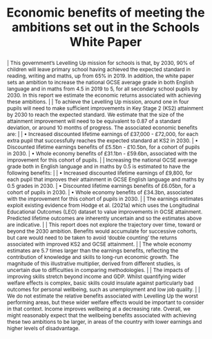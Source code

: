 ---
layout: publication
title: Economic benefits of meeting the ambitions set out in the Schools White Paper
authors: Department for Education
year: 2022
institution: Department for Education
address: London, UK
type: Supporting document, 'Opportunity for all' White Paper
pdf: assets.publishing.service.gov.uk/media/623df374d3bf7f32b317e897/Economic_benefits_of_SWP_ambitions_March_2022.pdf
landing: www.gov.uk/government/publications/opportunity-for-all-strong-schools-with-great-teachers-for-your-child
abstract: |
    | This government’s Levelling Up mission for schools is that, by 2030, 90% of children will leave primary school having achieved the expected standard in reading, writing and maths, up from 65% in 2019. In addition, the white paper sets an ambition to increase the national GCSE average grade in both English language and in maths from 4.5 in 2019 to 5, for all secondary school pupils by 2030. In this report we estimate the economic returns associated with achieving these ambitions.
    |
    | To achieve the Levelling Up mission, around one in four pupils will need to make sufficient improvements in Key Stage 2 (KS2) attainment by 2030 to reach the expected standard. We estimate that the size of the attainment improvement will need to be equivalent to 0.87 of a standard deviation, or around 10 months of progress. The associated economic benefits are:
    |
    | • Increased discounted lifetime earnings of £37,000 - £72,000, for each extra pupil that successfully reaches the expected standard at KS2 in 2030.
    | • Discounted lifetime earnings benefits of £5.5bn - £10.5bn, for a cohort of pupils in 2030.
    | • Whole economy benefits of £31.1bn - £59.6bn, associated with the improvement for this cohort of pupils.
    |
    | Increasing the national GCSE average grade both in English language and in maths by 0.5 is estimated to have the following benefits:
    |
    | • Increased discounted lifetime earnings of £9,800, for each pupil that improves their attainment in GCSE English language and maths by 0.5 grades in 2030.
    | • Discounted lifetime earnings benefits of £6.05bn, for a cohort of pupils in 2030.
    | • Whole economy benefits of £34.3bn, associated with the improvement for this cohort of pupils in 2030.
    |
    | The earnings estimates exploit existing evidence from Hodge et al. (2021a) which uses the Longitudinal Educational Outcomes (LEO) dataset to value improvements in GCSE attainment. Predicted lifetime outcomes are inherently uncertain and so the estimates above are indicative.
    |
    | This report does not explore the trajectory over time, toward or beyond the 2030 ambition. Benefits would accumulate for successive cohorts, but care would need to be taken to avoid ‘double counting’ the returns associated with improved KS2 and GCSE attainment.
    |
    | The whole economy estimates are 5.7 times larger than the earnings benefits, reflecting the contribution of knowledge and skills to long-run economic growth. The magnitude of this illustrative multiplier, derived from different studies, is uncertain due to difficulties in comparing methodologies.
    |
    | The impacts of improving skills stretch beyond income and GDP. Whilst quantifying wider welfare effects is complex, basic skills could insulate against particularly bad outcomes for personal wellbeing, such as unemployment and low job quality.
    |
    | We do not estimate the relative benefits associated with Levelling Up the worst performing areas, but these wider welfare effects would be important to consider in that context. Income improves wellbeing at a decreasing rate. Overall, we might reasonably expect that the wellbeing benefits associated with achieving these two ambitions to be larger, in areas of the country with lower earnings and higher levels of disadvantage.
---